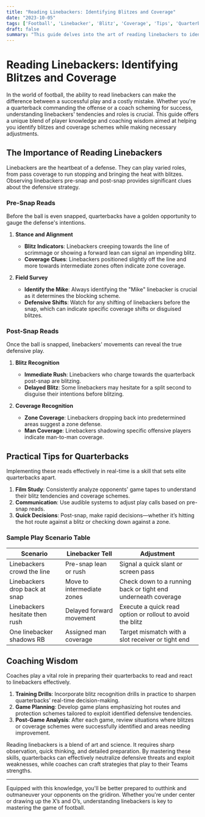 ```yaml
---
title: "Reading Linebackers: Identifying Blitzes and Coverage"
date: "2023-10-05"
tags: ['Football', 'Linebacker', 'Blitz', 'Coverage', 'Tips', 'Quarterback', 'Strategy', 'Defense', 'Offense']
draft: false
summary: "This guide delves into the art of reading linebackers to identify blitzes and coverage schemes, arming quarterbacks with the knowledge needed to make smart adjustments on the fly."
---
```


# Reading Linebackers: Identifying Blitzes and Coverage

In the world of football, the ability to read linebackers can make the difference between a successful play and a costly mistake. Whether you're a quarterback commanding the offense or a coach scheming for success, understanding linebackers' tendencies and roles is crucial. This guide offers a unique blend of player knowledge and coaching wisdom aimed at helping you identify blitzes and coverage schemes while making necessary adjustments.

## The Importance of Reading Linebackers

Linebackers are the heartbeat of a defense. They can play varied roles, from pass coverage to run stopping and bringing the heat with blitzes. Observing linebackers pre-snap and post-snap provides significant clues about the defensive strategy.

### Pre-Snap Reads

Before the ball is even snapped, quarterbacks have a golden opportunity to gauge the defense's intentions.

1. **Stance and Alignment**
    - **Blitz Indicators**: Linebackers creeping towards the line of scrimmage or showing a forward lean can signal an impending blitz.
    - **Coverage Clues**: Linebackers positioned slightly off the line and more towards intermediate zones often indicate zone coverage.

2. **Field Survey**
    - **Identify the Mike**: Always identifying the "Mike" linebacker is crucial as it determines the blocking scheme.
    - **Defensive Shifts**: Watch for any shifting of linebackers before the snap, which can indicate specific coverage shifts or disguised blitzes.

### Post-Snap Reads

Once the ball is snapped, linebackers' movements can reveal the true defensive play.

1. **Blitz Recognition**
    - **Immediate Rush**: Linebackers who charge towards the quarterback post-snap are blitzing.
    - **Delayed Blitz**: Some linebackers may hesitate for a split second to disguise their intentions before blitzing.

2. **Coverage Recognition**
    - **Zone Coverage**: Linebackers dropping back into predetermined areas suggest a zone defense.
    - **Man Coverage**: Linebackers shadowing specific offensive players indicate man-to-man coverage.

## Practical Tips for Quarterbacks

Implementing these reads effectively in real-time is a skill that sets elite quarterbacks apart.

1. **Film Study**: Consistently analyze opponents' game tapes to understand their blitz tendencies and coverage schemes.
2. **Communication**: Use audible systems to adjust play calls based on pre-snap reads.
3. **Quick Decisions**: Post-snap, make rapid decisions—whether it’s hitting the hot route against a blitz or checking down against a zone.

### Sample Play Scenario Table

| Scenario                         | Linebacker Tell              | Adjustment                                                   |
|----------------------------------|-----------------------------|--------------------------------------------------------------|
| Linebackers crowd the line       | Pre-snap lean or rush       | Signal a quick slant or screen pass                           |
| Linebackers drop back at snap    | Move to intermediate zones  | Check down to a running back or tight end underneath coverage |
| Linebackers hesitate then rush   | Delayed forward movement    | Execute a quick read option or rollout to avoid the blitz     |
| One linebacker shadows RB        | Assigned man coverage       | Target mismatch with a slot receiver or tight end             |

## Coaching Wisdom

Coaches play a vital role in preparing their quarterbacks to read and react to linebackers effectively.

1. **Training Drills**: Incorporate blitz recognition drills in practice to sharpen quarterbacks’ real-time decision-making.
2. **Game Planning**: Develop game plans emphasizing hot routes and protection schemes tailored to exploit identified defensive tendencies.
3. **Post-Game Analysis**: After each game, review situations where blitzes or coverage schemes were successfully identified and areas needing improvement.

Reading linebackers is a blend of art and science. It requires sharp observation, quick thinking, and detailed preparation. By mastering these skills, quarterbacks can effectively neutralize defensive threats and exploit weaknesses, while coaches can craft strategies that play to their Teams strengths.

---

Equipped with this knowledge, you'll be better prepared to outthink and outmaneuver your opponents on the gridiron. Whether you're under center or drawing up the X’s and O’s, understanding linebackers is key to mastering the game of football.
```

